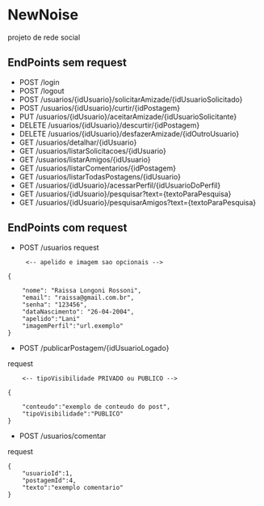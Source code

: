 
# NewNoise

projeto de rede social




## EndPoints sem request

- POST /login
- POST /logout
- POST /usuarios/{idUsuario}/solicitarAmizade/{idUsuarioSolicitado}
- POST /usuarios/{idUsuario}/curtir/{idPostagem}
- PUT /usuarios/{idUsuario}/aceitarAmizade/{idUsuarioSolicitante}
- DELETE /usuarios/{idUsuario}/descurtir/{idPostagem}
- DELETE /usuarios/{idUsuario}/desfazerAmizade/{idOutroUsuario}
- GET /usuarios/detalhar/{idUsuario}
- GET /usuarios/listarSolicitacoes/{idUsuario}
- GET /usuarios/listarAmigos/{idUsuario}
- GET /usuarios/listarComentarios/{idPostagem}
- GET /usuarios/listarTodasPostagens/{idUsuario}
- GET /usuarios/{idUsuario}/acessarPerfil/{idUsuarioDoPerfil}
- GET /usuarios/{idUsuario}/pesquisar?text={textoParaPesquisa}
- GET /usuarios/{idUsuario}/pesquisarAmigos?text={textoParaPesquisa}


## EndPoints com request

- POST /usuarios
request
```
     <-- apelido e imagem sao opcionais -->

{

    "nome": "Raissa Longoni Rossoni",
    "email": "raissa@gmail.com.br",
    "senha": "123456",
    "dataNascimento": "26-04-2004",
    "apelido":"Lani"
    "imagemPerfil":"url.exemplo"
}
```

- POST /publicarPostagem/{idUsuarioLogado}

request
```
    <-- tipoVisibilidade PRIVADO ou PUBLICO -->

{

    "conteudo":"exemplo de conteudo do post",
    "tipoVisibilidade":"PUBLICO"
}
```

- POST /usuarios/comentar

request
```
{
    "usuarioId":1,
    "postagemId":4,
    "texto":"exemplo comentario"
}
```
